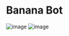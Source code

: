 # Banana Bot
![image](https://github.com/vitek-shelyakin/BananaBot/assets/146479445/45f33141-4b90-4452-8a57-ce192421ab2f)
![image](https://github.com/vitek-shelyakin/BananaBot/assets/146479445/36c2330a-9d17-4294-baec-591eb887735a)
